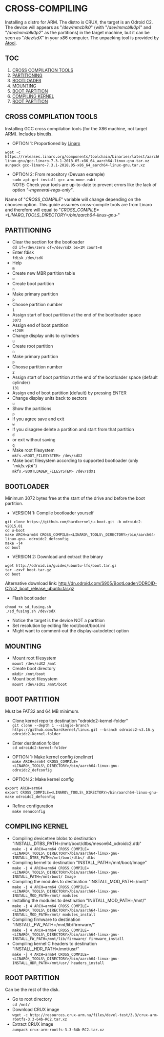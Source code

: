 # CROSS-COMPILING
Installing a distro for ARM. The distro is CRUX, the target is an Odroid C2. The device will appears as "_/dev/mmcblk0_" (with "_/dev/mmcblk0p1_" and "_/dev/mmcblk0p2_" as the partitions) in the target machine, but it can be seen as "_/dev/sdX_" in your x86 computer. The unpacking tool is provided by [Atool](http://www.nongnu.org/atool/).


## TOC
1. [CROSS COMPILATION TOOLS](#cross-compilation-tools)  
2. [PARTITIONING](#partitioning)  
3. [BOOTLOADER](#bootloader)  
4. [MOUNTING](#mounting)  
5. [BOOT PARTITION](#boot-partition)  
6. [COMPILING KERNEL](#compiling-kernel)  
7. [ROOT PARTITION](#root-partition)  


## CROSS COMPILATION TOOLS
Installing GCC cross compilation tools (for the X86 machine, not target ARM). Includes binutils.

* OPTION 1: Proportioned by [Linaro](https://releases.linaro.org/components/toolchain/binaries/latest/aarch64-linux-gnu/)  
```
wget -c https://releases.linaro.org/components/toolchain/binaries/latest/aarch64-linux-gnu/gcc-linaro-7.3.1-2018.05-x86_64_aarch64-linux-gnu.tar.xz
aunpack gcc-linaro-7.3.1-2018.05-x86_64_aarch64-linux-gnu.tar.xz
```  

* OPTION 2: From repository (Devuan example)  
`sudo apt-get install gcc-arm-none-eabi`  
NOTE: Check your tools are up-to-date to prevent errors like the lack of option _"-mgeneral-regs-only"_.

Name of "_CROSS_COMPILE_" variable will change depending on the choosen option. This guide assumes cross-compile tools are from Linaro and therefore will equal to "_CROSS\_COMPILE=<LINARO\_TOOLS\_DIRECTORY>/bin/aarch64-linux-gnu-_"


## PARTITIONING
* Clear the section for the bootloader  
`dd if=/dev/zero of=/dev/sdX bs=1M count=8`  
* Enter fdisk  
`fdisk /dev/sdX`  
* Help  
`m`  
* Create new MBR partition table  
`o`  
* Create boot partition  
`n`  
* Make primary partition  
`p`  
* Choose partition number  
`1`  
* Assign start of boot partition at the end of the bootloader space  
`3073`  
* Assign end of boot partition  
`+128M`  
* Change display units to cylinders  
`u`  
* Create root partition  
`n`  
* Make primary partition  
`p`  
* Choose partition number  
`2`  
* Assign start of boot partition at the end of the bootloader space (default cylinder)  
`131`  
* Assign end of boot partition (default) by pressing ENTER  
* Change display units back to sectors  
`u`  
* Show the partitions  
`p`  
* If you agree save and exit  
`w`  
* If you disagree delete a partition and start from that partition  
`d`  
* or  exit without saving  
`q`  
* Make root filesystem  
`mkfs.<ROOT_FILESYSTEM> /dev/sdX2`  
* Make boot filesystem according to supported bootloader (only "_mkfs.vfat_")  
`mkfs.<BOOTLOADER_FILESYSTEM> /dev/sdX1`  


## BOOTLOADER
Minimum 3072 bytes free at the start of the drive and before the boot partition.

* VERSION 1: Compile bootloader yourself  
```
git clone https://github.com/hardkernel/u-boot.git -b odroidc2-v2015.01
cd u-boot
make ARCH=arm64 CROSS_COMPILE=<LINARO\_TOOLS\_DIRECTORY>/bin/aarch64-linux-gnu- odroidc2_defconfig
make -j4
cd boot
```

* VERSION 2: Download and extract the binary  
```
wget http://odroid.in/guides/ubuntu-lfs/boot.tar.gz
tar -zxvf boot.tar.gz
cd boot
```  

Alternative download link: http://dn.odroid.com/S905/BootLoader/ODROID-C2/c2_boot_release_ubuntu.tar.gz

* Flash bootloader  
```
chmod +x sd_fusing.sh
./sd_fusing.sh /dev/sdX
```
* Notice the target is the device NOT a partition  
* Set resolution by editing file root/boot/boot.ini  
* Might want to comment-out the display-autodetect option  


## MOUNTING
* Mount root filesystem  
`mount /dev/sdX2 /mnt`  
* Create boot directory  
`mkdir /mnt/boot`  
* Mount boot filesystem  
`mount /dev/sdX1 /mnt/boot`  


## BOOT PARTITION
Must be FAT32 and 64 MB minimum.

* Clone kernel repo to destination "odroidc2-kernel-folder"  
`git clone --depth 1 --single-branch https://github.com/hardkernel/linux.git --branch odroidc2-v3.16.y odroidc2-kernel-folder`
* Enter destination folder  
`cd odroidc2-kernel-folder`

* OPTION 1: Make kernel config (oneliner)  
`make ARCH=arm64 CROSS_COMPILE=<LINARO\_TOOLS\_DIRECTORY>/bin/aarch64-linux-gnu- odroidc2_defconfig`

* OPTION 2: Make kernel config  
```
export ARCH=arm64
export CROSS_COMPILE=<LINARO\_TOOLS\_DIRECTORY>/bin/aarch64-linux-gnu-
make odroidc2_defconfig
```

* Refine configuration  
`make menuconfig`


## COMPILING KERNEL
* Compiling devicetree blobs to destination "INSTALL_DTBS_PATH=/mnt/boot/dtbs/meson64_odroidc2.dtb"  
`make -j 4 ARCH=arm64 CROSS_COMPILE=<LINARO\_TOOLS\_DIRECTORY>/bin/aarch64-linux-gnu- INSTALL_DTBS_PATH=/mnt/boot/dtbs/ dtbs`
* Compiling kernel to destination "INSTALL_PATH=/mnt/boot/Image"  
`make -j 4 ARCH=arm64 CROSS_COMPILE=<LINARO\_TOOLS\_DIRECTORY>/bin/aarch64-linux-gnu- INSTALL_PATH=/mnt/boot/ Image`
* Compiling the modules to destination "INSTALL_MOD_PATH=/mnt/"  
`make -j 4 ARCH=arm64 CROSS_COMPILE=<LINARO\_TOOLS\_DIRECTORY>/bin/aarch64-linux-gnu- INSTALL_MOD_PATH=/mnt/ modules`
* Installing the modules to destination "INSTALL_MOD_PATH=/mnt/"  
`make -j 4 ARCH=arm64 CROSS_COMPILE=<LINARO\_TOOLS\_DIRECTORY>/bin/aarch64-linux-gnu- INSTALL_MOD_PATH=/mnt/ modules_install`
* Compiling firmware to destination "INSTALL_FW_PATH=/mnt/lib/firmware/"  
`make -j 4 ARCH=arm64 CROSS_COMPILE=<LINARO\_TOOLS\_DIRECTORY>/bin/aarch64-linux-gnu- INSTALL_FW_PATH=/mnt/lib/firmware/ firmware_install`
* Compiling kernel C headers to destination "INSTALL_HDR_PATH=/mnt/usr/"  
`make -j 4 ARCH=arm64 CROSS_COMPILE=<LINARO\_TOOLS\_DIRECTORY>/bin/aarch64-linux-gnu- INSTALL_HDR_PATH=/mnt/usr/ headers_install`


## ROOT PARTITION
Can be the rest of the disk.

* Go to root directory  
`cd /mnt/`  
* Download CRUX image  
`wget -c http://resources.crux-arm.nu/files/devel-test/3.3/crux-arm-rootfs-3.3-64b-RC2.tar.xz`  
* Extract CRUX image  
`aunpack crux-arm-rootfs-3.3-64b-RC2.tar.xz`  
